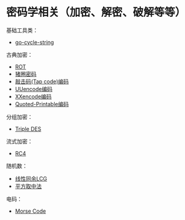 # 密码学相关（加密、解密、破解等等）



基础工具类：

- [go-cycle-string](https://github.com/cryptography-research-lab/go-cycle-string)

古典加密：

- [ROT](https://github.com/cryptography-research-lab/go-ROT)
- [猪圈密码](https://github.com/cryptography-research-lab/go-pigpen-cipher)
- [敲击码(Tap code)编码](https://github.com/cryptography-research-lab/go-Tap-code-encode)
- [UUencode编码](https://github.com/cryptography-research-lab/go-UUencode)
- [XXencode编码](https://github.com/cryptography-research-lab/go-XXencode)
- [Quoted-Printable编码](https://github.com/cryptography-research-lab/go-quoted-printable)

分组加密：
- [Triple DES](https://github.com/cryptography-research-lab/go-Triple-DES)

流式加密：
- [RC4](https://github.com/cryptography-research-lab/go-RC4)

随机数：
- [线性同余LCG](https://github.com/cryptography-research-lab/go-LCG)
- [平方取中法](https://github.com/cryptography-research-lab/middle-square-method)

电码：
- [Morse Code](https://github.com/cryptography-research-lab/go-morse-code)


